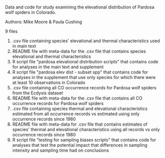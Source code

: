 Data and code for study examining the elevational distribution of Pardosa wolf spiders in Colorado. 

Authors: Mike Moore & Paula Cushing

9 files
1) .csv file containing species' elevational and thermal characteristics used in main text
2) README file with meta-data for the .csv file that contains species elevational and thermal characteristics
3) R script file "pardosa elevational distribution scripts" that contains code for analyses in the main text and supplement
4) R script file "pardosa elev dist - subset spp" that contains code for analyses in the supplement that use only species for which there were at least 10 observations in Colorado
5) .csv file containing all CO occurrence records for Pardosa wolf spiders from the Ecdysis dataset
6) README file with meta-data for the .csv file that contains all CO occurrence records for Pardosa wolf spiders
7) .csv file containing species thermal and elevational characteristics estimated from all occurrence records vs estimated using only occurrence records since 1980
8) README file with meta-data for .csv file that contains estimates of species' thermal and elevational characteristics using all records vs only occurrence records since 1980
9) R script file "testing for sampling biases scripts" that contains code for analyses that test the potential impact that differences in sampling intensity and sampling time had on conclusions
